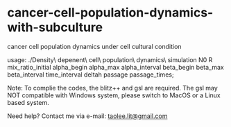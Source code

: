 # cancer-cell-population-dynamics-with-subculture
cancer cell population dynamics under cell cultural condition

usage:
./Density\ depenent\ cell\ population\ dynamics\ simulation N0 R mix_ratio_initial alpha_begin alpha_max alpha_interval beta_begin beta_max beta_interval time_interval deltah passage passage_times;

Note: 
To complie the codes, the blitz++ and gsl are required. 
The gsl may NOT compatible with Windows system, please switch to MacOS or a Linux based system.

Need help? Contact me via e-mail: taolee.lit@gmail.com

